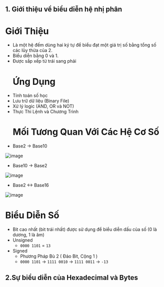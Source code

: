## 1. Giới thiệu về biểu diễn hệ nhị phân 
  # Giới Thiệu
- Là một hệ đếm dùng hai ký tự để biểu đạt một giá trị số bằng tổng số các lũy thừa của 2.
- Biểu diễn bằng 0 và 1.
- Được sắp xếp từ trái sang phải
  # Ứng Dụng
- Tính toán số học
- Lưu trữ dữ liệu (Binary File)
- Xử lý logic (AND, OR và NOT)
- Thực Thi Lệnh và Chương Trình
  # Mối Tương Quan Với Các Hệ Cơ Số 
- Base2 -> Base10 

![image](https://github.com/TooBunReal/training-w1/assets/89735990/a3c0e92c-16f1-4b6a-af69-d23b4c0fa48d)

- Base10 -> Base2 

![image](https://github.com/TooBunReal/training-w1/assets/89735990/5a974db0-8945-453f-8bc5-e06bdf53333c)

- Base2 <-> Base16

![image](https://github.com/TooBunReal/training-w1/assets/89735990/35e2c67a-6d8b-4249-889d-a64ec03996a7)

  # Biểu Diễn Số
- Bit cao nhất (bit trái nhất) được sử dụng để biểu diễn dấu của số (0 là dương, 1 là âm)
- Unsigned
  + ``0000 1101`` = ``13``
- Signed  
  + Phương Pháp Bù 2 ( Đảo Bit, Cộng 1 )
  + ```0000 1101``` -> ```1111 0010``` -> ```1111 0011``` -> ```-13```
## 2.Sự biểu diễn của Hexadecimal và Bytes
